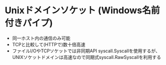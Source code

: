 # Unixドメインソケット (Windows名前付きパイプ)
 - 同一ホスト内の通信のみ可能
 - TCPと比較して(HTTPで)数十倍高速
 - ファイルI/OやTCPソケットでは非同期API syscall.Syscallを使用するが、UNIXソケットドメインは高速なので同期式syscall.RawSyscallを利用する